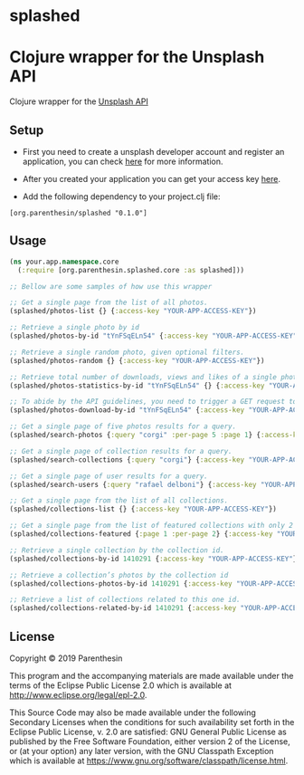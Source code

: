 # splashed
Clojure wrapper for the Unsplash API
=======

Clojure wrapper for the [Unsplash API](https://unsplash.com/documentation)

## Setup

 - First you need to create a unsplash developer account and register an application, you can check [here](https://unsplash.com/documentation#creating-a-developer-account) for more information.

 - After you created your application you can get your access key [here](https://unsplash.com/oauth/applications/).

 - Add the following dependency to your project.clj file:

```
[org.parenthesin/splashed "0.1.0"]
```

## Usage

```clojure
(ns your.app.namespace.core
  (:require [org.parenthesin.splashed.core :as splashed]))

;; Bellow are some samples of how use this wrapper

;; Get a single page from the list of all photos.
(splashed/photos-list {} {:access-key "YOUR-APP-ACCESS-KEY"})

;; Retrieve a single photo by id
(splashed/photos-by-id "tYnFSqELn54" {:access-key "YOUR-APP-ACCESS-KEY"}

;; Retrieve a single random photo, given optional filters.
(splashed/photos-random {} {:access-key "YOUR-APP-ACCESS-KEY"})

;; Retrieve total number of downloads, views and likes of a single photo by id, as well as the historical breakdown of these stats in a specific timeframe (default is 30 days).
(splashed/photos-statistics-by-id "tYnFSqELn54" {} {:access-key "YOUR-APP-ACCESS-KEY"})

;; To abide by the API guidelines, you need to trigger a GET request to this endpoint every time your application performs a download of a photo. 
(splashed/photos-download-by-id "tYnFSqELn54" {:access-key "YOUR-APP-ACCESS-KEY"})

;; Get a single page of five photos results for a query.
(splashed/search-photos {:query "corgi" :per-page 5 :page 1} {:access-key "YOUR-APP-ACCESS-KEY"})

;; Get a single page of collection results for a query.
(splashed/search-collections {:query "corgi"} {:access-key "YOUR-APP-ACCESS-KEY"})

;; Get a single page of user results for a query.
(splashed/search-users {:query "rafael delboni"} {:access-key "YOUR-APP-ACCESS-KEY"})

;; Get a single page from the list of all collections.
(splashed/collections-list {} {:access-key "YOUR-APP-ACCESS-KEY"})

;; Get a single page from the list of featured collections with only 2 items per page.
(splashed/collections-featured {:page 1 :per-page 2} {:access-key "YOUR-APP-ACCESS-KEY"})

;; Retrieve a single collection by the collection id.
(splashed/collections-by-id 1410291 {:access-key "YOUR-APP-ACCESS-KEY"})

;; Retrieve a collection’s photos by the collection id
(splashed/collections-photos-by-id 1410291 {:access-key "YOUR-APP-ACCESS-KEY"})

;; Retrieve a list of collections related to this one id.
(splashed/collections-related-by-id 1410291 {:access-key "YOUR-APP-ACCESS-KEY"})
```

## License

Copyright © 2019 Parenthesin

This program and the accompanying materials are made available under the
terms of the Eclipse Public License 2.0 which is available at
http://www.eclipse.org/legal/epl-2.0.

This Source Code may also be made available under the following Secondary
Licenses when the conditions for such availability set forth in the Eclipse
Public License, v. 2.0 are satisfied: GNU General Public License as published by
the Free Software Foundation, either version 2 of the License, or (at your
option) any later version, with the GNU Classpath Exception which is available
at https://www.gnu.org/software/classpath/license.html.

